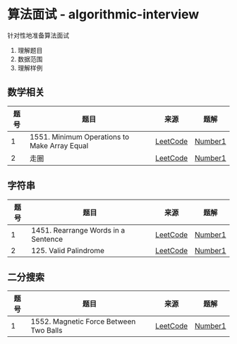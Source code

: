 # 算法面试 - algorithmic-interview

针对性地准备算法面试

1. 理解题目
2. 数据范围
3. 理解样例

## 数学相关

| 题号  | 题目                                           | 来源                                                                                | 题解                                                                                                                                   |
|-----|----------------------------------------------|-----------------------------------------------------------------------------------|--------------------------------------------------------------------------------------------------------------------------------------|
| 1   | 1551. Minimum Operations to Make Array Equal | [LeetCode](https://leetcode.com/problems/minimum-operations-to-make-array-equal/) | [Number1](https://github.com/Chanmoey/algorithmic-interview/blob/main/src/main/java/com/moon/algorithmicinterview/math/Number1.java) |
| 2   | 走圈                                           | [LeetCode](https://leetcode.com/problems/minimum-operations-to-make-array-equal/) | [Number1](https://github.com/Chanmoey/algorithmic-interview/blob/main/src/main/java/com/moon/algorithmicinterview/math/Number1.java) |

## 字符串

| 题号  | 题目                                  | 来源                                                                       | 题解                                                                                                                                     |
|-----|-------------------------------------|--------------------------------------------------------------------------|----------------------------------------------------------------------------------------------------------------------------------------|
| 1   | 1451. Rearrange Words in a Sentence | [LeetCode](https://leetcode.com/problems/rearrange-words-in-a-sentence/) | [Number1](https://github.com/Chanmoey/algorithmic-interview/blob/main/src/main/java/com/moon/algorithmicinterview/string/Number1.java) |
| 2   | 125. Valid Palindrome               | [LeetCode](https://leetcode.com/problems/valid-palindrome/)              | [Number1](https://github.com/Chanmoey/algorithmic-interview/blob/main/src/main/java/com/moon/algorithmicinterview/string/Number2.java) |

## 二分搜索

| 题号  | 题目                                     | 来源                                                                          | 题解                                                                                                                                     |
|-----|----------------------------------------|-----------------------------------------------------------------------------|----------------------------------------------------------------------------------------------------------------------------------------|
| 1   | 1552. Magnetic Force Between Two Balls | [LeetCode](https://leetcode.com/problems/magnetic-force-between-two-balls/) | [Number1](https://github.com/Chanmoey/algorithmic-interview/blob/main/src/main/java/com/moon/algorithmicinterview/string/Number1.java) |